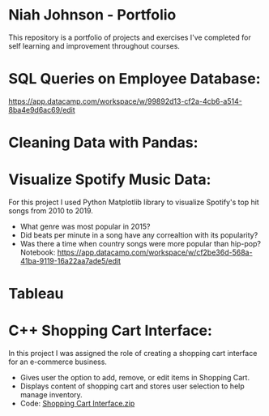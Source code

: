 # Niah Johnson - Portfolio
This repository is a portfolio of projects and exercises I've completed for self learning and improvement throughout courses. 

# SQL Queries on Employee Database: 
https://app.datacamp.com/workspace/w/99892d13-cf2a-4cb6-a514-8ba4e9d6ac69/edit

# Cleaning Data with Pandas:

# Visualize Spotify Music Data:
For this project I used Python Matplotlib library to visualize Spotify's top hit songs from 2010 to 2019. 
* What genre was most popular in 2015?
* Did beats per minute in a song have any correaltion with its popularity?
* Was there a time when country songs were more popular than hip-pop? <br />
Notebook: https://app.datacamp.com/workspace/w/cf2be36d-568a-41ba-9119-16a22aa7ade5/edit

# Tableau 

# C++ Shopping Cart Interface: 
In this project I was assigned the role of creating a shopping cart interface for an e-commerce business. <br />
* Gives user the option to add, remove, or edit items in Shopping Cart. 
* Displays content of shopping cart and stores user selection to help manage inventory. <br />
* Code: [Shopping Cart Interface.zip](https://github.com/niahj/Niah-Johnson---Data-Analyst-Portfolio-/files/9610644/Shopping.Cart.Interface.zip)
